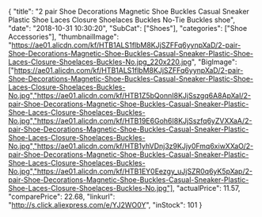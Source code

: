 {
	"title": "2 pair Shoe Decorations Magnetic Shoe Buckles Casual Sneaker Plastic Shoe Laces Closure Shoelaces Buckles No-Tie Buckles shoe",
	"date": "2018-10-31 10:30:20",
	"SubCat": ["Shoes"],
	"categories": ["Shoe Accessories"],
	"thumbnailImage": "https://ae01.alicdn.com/kf/HTB1ALS1flbM8KJjSZFFq6yynpXaD/2-pair-Shoe-Decorations-Magnetic-Shoe-Buckles-Casual-Sneaker-Plastic-Shoe-Laces-Closure-Shoelaces-Buckles-No.jpg_220x220.jpg",
	"BigImage": ["https://ae01.alicdn.com/kf/HTB1ALS1flbM8KJjSZFFq6yynpXaD/2-pair-Shoe-Decorations-Magnetic-Shoe-Buckles-Casual-Sneaker-Plastic-Shoe-Laces-Closure-Shoelaces-Buckles-No.jpg","https://ae01.alicdn.com/kf/HTB1Z5bQonnI8KJjSszgq6A8ApXaI/2-pair-Shoe-Decorations-Magnetic-Shoe-Buckles-Casual-Sneaker-Plastic-Shoe-Laces-Closure-Shoelaces-Buckles-No.jpg","https://ae01.alicdn.com/kf/HTB19E6Goh6I8KJjSszfq6yZVXXaA/2-pair-Shoe-Decorations-Magnetic-Shoe-Buckles-Casual-Sneaker-Plastic-Shoe-Laces-Closure-Shoelaces-Buckles-No.jpg","https://ae01.alicdn.com/kf/HTB1yhVDnj3z9KJjy0Fmq6xiwXXaO/2-pair-Shoe-Decorations-Magnetic-Shoe-Buckles-Casual-Sneaker-Plastic-Shoe-Laces-Closure-Shoelaces-Buckles-No.jpg","https://ae01.alicdn.com/kf/HTB1EY0Eezgy_uJjSZR0q6yK5pXap/2-pair-Shoe-Decorations-Magnetic-Shoe-Buckles-Casual-Sneaker-Plastic-Shoe-Laces-Closure-Shoelaces-Buckles-No.jpg"],
	"actualPrice": 11.57,
	"comparePrice": 22.68,
	"linkurl": "http://s.click.aliexpress.com/e/YJ2WO0Y",
	"inStock": 101
}
